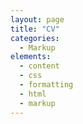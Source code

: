 ```yaml
---
layout: page
title: "CV"
categories:
  - Markup
elements:
  - content
  - css
  - formatting
  - html
  - markup  
---
```


<object data="../assets/CV_VidalNaquet (6).pdf" width="1000" height="1000" type='application/pdf'></object>
